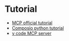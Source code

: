 # Tutorial
* [MCP official tutorial](https://modelcontextprotocol.info/docs/tutorials/)
* [Composio python tutorial](https://composio.dev/blog/mcp-server-step-by-step-guide-to-building-from-scrtch)
* [v code MCP server](https://code.visualstudio.com/api/extension-guides/ai/mcp)
